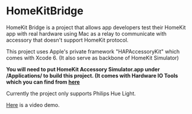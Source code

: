 HomeKitBridge
=============
HomeKit Bridge is a project that allows app developers test their HomeKit app with real hardware using Mac as a relay to communicate with accessory that doesn't support HomeKit protocol.

This project uses Apple's private framework "HAPAccessoryKit" which comes with Xcode 6. (It also serve as backbone of HomeKit Simulator)

**You will need to put HomeKit Accessory Simulator.app under /Applications/ to build this project. (It comes with Hardware IO Tools which you can find from [here](https://developer.apple.com/downloads/index.action)**

Currently the project only supports Philips Hue Light.

[Here](http://instagram.com/p/qnIxZGjkiN/) is a video demo.
